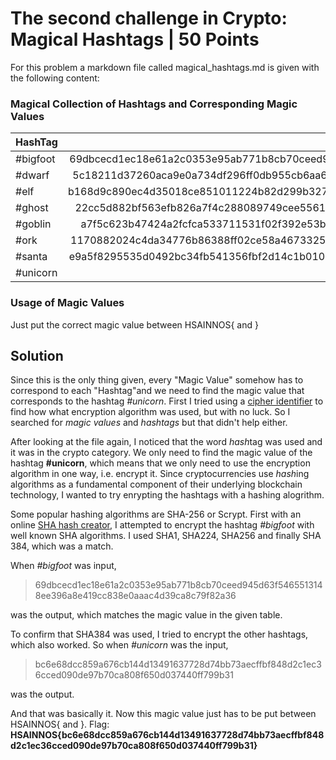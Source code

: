 # The second challenge in Crypto: Magical Hashtags | 50 Points
For this problem a markdown file called magical_hashtags.md is given with the following content:
### Magical Collection of Hashtags and Corresponding Magic Values

| HashTag   | Magic Values                                                                                     |
|-----------|:------------------------------------------------------------------------------------------------:|
| #bigfoot  | 69dbcecd1ec18e61a2c0353e95ab771b8cb70ceed945d63f5465513148ee396a8e419cc838e0aaac4d39ca8c79f82a36 |
| #dwarf    | 5c18211d37260aca9e0a734df296ff0db955cb6aa60e650cf43299d33fb3a2d58059aed8b6dfd8b4990d55b472461fb0 |
| #elf      | b168d9c890ec4d35018ce851011224b82d299b327c677836c9512a59abcf9e18990e3a9a58dc9df230ff0dc7591b7945 |
| #ghost    | 22cc5d882bf563efb826a7f4c288089749cee55610b13c55905f7fceee71dd1959134ba5e05739fcac8fc231c6efc582 |
| #goblin   | a7f5c623b47424a2fcfca533711531f02f392e53bf1d8e700f981b596fa19be1704cf4efac0619ab97f2d63b50cf34fa |
| #ork      | 1170882024c4da34776b86388ff02ce58a46733258a9c35438c6748f25659f6e69808acac81e44c3bd82f28aa14405fa |
| #santa    | e9a5f8295535d0492bc34fb541356fbf2d14c1b010c37bb6478b069323763ab6a12e57ed407e7ea6397dc9655ae1fb25 |
| #unicorn  | ???                                                                                              |

### Usage of Magic Values

Just put the correct magic value between HSAINNOS{ and }

## Solution
Since this is the only thing given, every "Magic Value" somehow has to correspond to each "Hashtag"and we need to find the magic value that corresponds to the 
hashtag *#unicorn*. First I tried using a 
[cipher identifier](https://www.dcode.fr/cipher-identifier) to find how what encryption algorithm was used, but with no luck. So I searched for *magic values* and
*hashtags* but that didn't help either. 

After looking at the file again, I noticed that the word *hash*tag was used and it was in the crypto category. We only need to find the magic value of the hashtag
**#unicorn**, which means that we only need to use the encryption algorithm in one way, i.e. encrypt it. Since cryptocurrencies use *hash*ing algorithms
as a fundamental component of their underlying blockchain technology, I wanted to try enrypting the hashtags with a hashing alogrithm. 

Some popular hashing algorithms are SHA-256 or Scrypt. First with an online [SHA hash creator](http://www.unit-conversion.info/texttools/sha/), I attempted to encrypt
the hashtag *#bigfoot* with well known SHA algorithms. I used SHA1, SHA224, SHA256 and finally SHA 384, which was a match. 

When *#bigfoot* was input, 
>69dbcecd1ec18e61a2c0353e95ab771b8cb70ceed945d63f5465513148ee396a8e419cc838e0aaac4d39ca8c79f82a36 

was the output, which matches the magic value in the given table. 

To confirm that SHA384 was used, I tried to encrypt the other hashtags, which also worked. So when *#unicorn* was the input,
>bc6e68dcc859a676cb144d13491637728d74bb73aecffbf848d2c1ec36cced090de97b70ca808f650d037440ff799b31

was the output.

And that was basically it. Now this magic value just has to be put between HSAINNOS{ and }. 
Flag: **HSAINNOS{bc6e68dcc859a676cb144d13491637728d74bb73aecffbf848d2c1ec36cced090de97b70ca808f650d037440ff799b31}**
